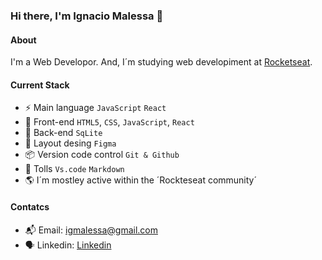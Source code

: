 ### Hi there, I'm Ignacio Malessa 👋

#### About
I'm a Web Developor. And, I´m  studying web developiment at [Rocketseat](https://app.rocketseat.com.br/dashboard).

#### Current Stack 
- :zap: Main language `JavaScript` `React`
- :tada: Front-end `HTML5`, `CSS`, `JavaScript`, `React`
- 📡 Back-end `SqLite`
- :art: Layout desing `Figma`
- :package: Version code control `Git & Github`
- :hammer: Tolls `Vs.code` `Markdown` 
- 🌎 I´m mostley active within the ´Rockteseat community´

#### Contatcs
- 📬 Email: igmalessa@gmail.com 
- 🗣️ Linkedin: [Linkedin](https://www.linkedin.com/in/ignacio-malessa-neto-2a8142229/)
